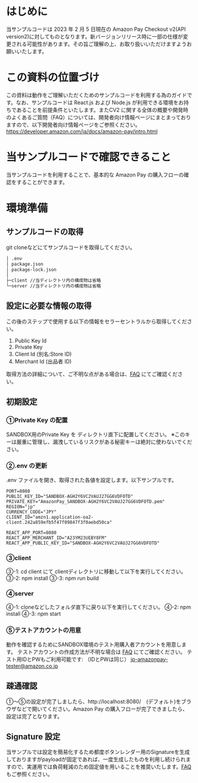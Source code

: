 # はじめに
当サンプルコードは 2023 年 2 月 5 日現在の Amazon Pay Checkout v2(API version2)に対してものとなります。新バージョンリリース時に一部の仕様が変更される可能性があります。その旨ご理解の上、お取り扱いいただけますようお願いいたします。

# この資料の位置づけ
この資料は動作をご理解いただくためのサンプルコードを利用する為のガイドです。なお、サンプルコードは React.js および Node.js が利用できる環境をお持ちであることを前提条件といたします。またCV2 に関する全体の概要や開発時のよくあるご質問（FAQ）については、開発者向け情報ページにまとまっておりますので、以下開発者向け情報ページをご参照ください。  
https://developer.amazon.com/ja/docs/amazon-pay/intro.html

# 当サンプルコードで確認できること
当サンプルコードを利用することで、基本的な Amazon Pay の購入フローの確認をすることができます。  
 
 
# 環境準備
## サンプルコードの取得
git cloneなどにてサンプルコードを取得してください。

```sh
│ .env
│ package.json
│ package-lock.json
│
├─client //当ディレクトリ内の構成物は省略
└─server //当ディレクトリ内の構成物は省略

```

## 設定に必要な情報の取得
この後のステップで使用する以下の情報をセラーセントラルから取得してください。

1. Public Key Id
2. Private Key
3. Client Id (別名:Store ID) 
4. Merchant Id (出品者 ID) 


取得方法の詳細について、ご不明な点がある場合は、[FAQ](http://amazonpay-integration.amazon.co.jp/amazonpay-faq-v2/detail.html?id=QA-59) にてご確認ください。

## 初期設定
### ①Private Key の配置
SANDBOX用のPrivate Key を ディレクトリ直下に配置してください。
※このキーは厳重に管理し、漏洩しているリスクがある秘密キーは絶対に使わないでください。
### ②.env の更新
.env ファイルを開き、取得された各値を設定します。以下サンプルです。

```
PORT=8080
PUBLIC_KEY_ID="SANDBOX-AGH2Y6VC2VAUJ27GG6VDFOTD" 
PRIVATE_KEY="AmazonPay_SANDBOX-AGH2Y6VC2VAUJ27GG6VDFOTD.pem"
REGION="jp"
CURRENCY_CODE="JPY"
CLIENT_ID="amzn1.application-oa2-client.242a859efb5f47f09847f3f0aebd50ca"

REACT_APP_PORT=8080
REACT_APP_MERCHANT_ID="A23YM23UEBY8FM"
REACT_APP_PUBLIC_KEY_ID="SANDBOX-AGH2Y6VC2VAUJ27GG6VDFOTD"
```

### ③client
③-1: cd client にて clientディレクトリに移動して以下を実行してください。
③-2: npm install
③-3: npm run build


### ④server
④-1: cloneなどしたフォルダ直下に戻り以下を実行してください。
④-2: npm install
④-3: npm start

### ⑤テストアカウントの用意
動作を確認するためにSANDBOX環境のテスト用購入者アカウントを用意します。
テストアカウントの作成方法が不明な場合は [FAQ](http://amazonpay-integration.amazon.co.jp/amazonpay-faq-v2/detail.html?id=QA-10) にてご確認ください。
テスト用IDとPWもご利用可能です: （IDとPWは同じ） jp-amazonpay-tester@amazon.co.jp

## 疎通確認
①～⑤の設定が完了しましたら、http://localhost:8080/　(デフォルト)をブラウザなどで開いてください。Amazon Pay の購入フローが完了できましたら、設定は完了となります。

## Signature 設定
当サンプルでは設定を簡易化するため都度ボタンレンダー用のSignatureを生成しておりますがpayloadが固定であれば、一度生成したものを利用し続けられますので、実運用では負荷軽減のため固定値を用いることを推奨いたします。[FAQ](http://amazonpay-integration.amazon.co.jp/amazonpay-faq-v2/detail.html?id=QA-63) もご参照ください。

